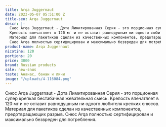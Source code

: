 ```yaml
---
title: Arqa Juggernaut
date: 2023-05-07 05:51:00 Z
title-seo: Arqa Juggernaut
descr: |-
  Снюс Arqa Juggernaut - Дота Лимитированная Серия - это порционная супер крепкая бестабачная жевательная смесь.
  Крепость впечатляет в 120 мг и не оставит равнодушным ни одного любителя крепких снюсов.
  Материал для пакетиков сделан из качественных компонентов, предотвращающих разрыв.
  Снюс Arqa полностью сертифицирован и максимально безвреден для потребления.
product-name: Arqa Juggernaut
nicotine: 120
portions: 20
price: 3000
brand: Russian products
sale: new-snus
taste: Ананас, банан и личи
image: "/uploads/4-116084.png"
---
```


Снюс Arqa Juggernaut - Дота Лимитированная Серия - это порционная супер крепкая бестабачная жевательная смесь.
Крепость впечатляет в 120 мг и не оставит равнодушным ни одного любителя крепких снюсов.
Материал для пакетиков сделан из качественных компонентов, предотвращающих разрыв.
Снюс Arqa полностью сертифицирован и максимально безвреден для потребления.